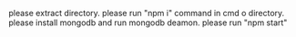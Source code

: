 please extract directory.
please run "npm i" command in cmd o directory.
please install mongodb and run mongodb deamon.
please run "npm start"
